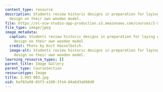 ```yaml
---
content_type: resource
description: Students review historic designs in preparation for laying out a preliminary
  design on their own wooden model.
file: https://ol-ocw-studio-app-production.s3.amazonaws.com/courses/2-993-special-topics-in-mechanical-engineering-the-art-and-science-of-boat-design-january-iap-2007/6af83a9865f3a1003fe484a6d3a668d0_2993003.jpg
file_type: image/jpeg
image_metadata:
  caption: Students review historic designs in preparation for laying out a preliminary
    design on their own wooden model.
  credit: Photo by Kurt Hasselbalch.
  image-alt: Students review historic designs in preparation for laying out a preliminary
    design on their own wooden model.
learning_resource_types: []
parent_title: Image Gallery
parent_type: CourseSection
resourcetype: Image
title: 2.993 003.jpg
uid: 6af83a98-65f3-a100-3fe4-84a6d3a668d0
---
```

